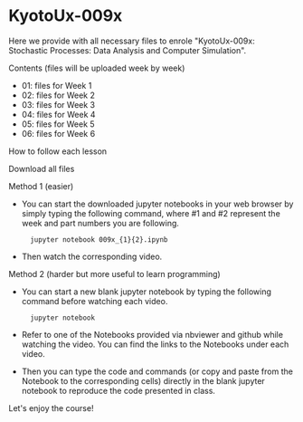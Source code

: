 # KyotoUx-009x

Here we provide with all necessary files to enrole "KyotoUx-009x: Stochastic Processes: Data Analysis and Computer Simulation".

Contents (files will be uploaded week by week)
- 01: files for Week 1
- 02: files for Week 2
- 03: files for Week 3
- 04: files for Week 4
- 05: files for Week 5
- 06: files for Week 6

How to follow each lesson

Download all files 

Method 1 (easier)
- You can start the downloaded jupyter notebooks in your web browser by simply typing the following command, where #1 and #2 represent the week and part numbers you are following.

        jupyter notebook 009x_{1}{2}.ipynb

- Then watch the corresponding video.

Method 2 (harder but more useful to learn programming)
- You can start a new blank jupyter notebook by typing the following command before watching each video.
  
        jupyter notebook

- Refer to one of the Notebooks provided via nbviewer and github while watching the video. You can find the links to the Notebooks under each video.
- Then you can type the code and commands (or copy and paste from the Notebook to the corresponding cells) directly in the blank jupyter notebook to reproduce the code presented in class.
  
Let's enjoy the course!
  
